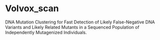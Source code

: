 # Volvox_scan
DNA Mutation Clustering for Fast Detection of Likely False-Negative DNA Variants and Likely Related Mutants in a Sequenced Population of Independently Mutagenized Individuals.
